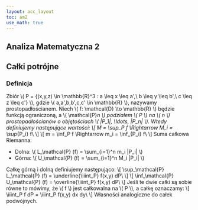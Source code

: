 ```yaml
---
layout: acc_layout
toc: am2
use_math: true 
---
```


Analiza Matematyczna 2
---
## Całki potrójne

### Definicja

Zbiór \\( P = \{(x,y,z) \in \mathbb{R}^3 : a \leq x \leq a',\ b \leq y \leq b',\ c \leq z \leq c'\} \\), gdzie \\( a,a',b,b',c,c' \in \mathbb{R} \\), nazywamy prostopadłościanem. Niech \\( f: \mathcal{D} \to \mathbb{R} \\) będzie funkcją ograniczoną, a \\( \mathcal{P}_n \\) podziałem \\( P \\) na \\( n \\) prostopadłościanów o objętościach \\( |P_1|, \ldots, |P_n| \\). Wtedy definiujemy następujące wartości:
\\\[ M = \sup_P f \Rightarrow M_i = \sup_{P_i} f\ \\]
\\\[ m = \inf_P f \Rightarrow m_i = \inf_{P_i} f\ \\]
Suma całkowa Riemanna:

* Dolna: \\( L_\mathcal{P} (f) = \sum_{i=1}^n m_i |P_i| \\)
* Górna: \\( U_\mathcal{P} (f) = \sum_{i=1}^n M_i |P_i| \\)

Całkę górną i dolną definiujemy następująco:
\\\[ \sup_\mathcal{P} L_\mathcal{P} (f) = \underline{\iiint_P} f(x,y) dP\ \\]
\\\[ \inf_\mathcal{P} U_\mathcal{P} (f) = \overline{\iiint_P} f(x,y) dP\ \\]
Jeśli te dwie całki są sobie równe to mówimy, że \\( f \\) jest całkowalna na \\( P \\), a całkę oznaczamy:
\\\[ \iiint_P f dP = \iiint_P f(x,y) dx dy\ \\]
Własności analogiczne do całek podwójnych.
